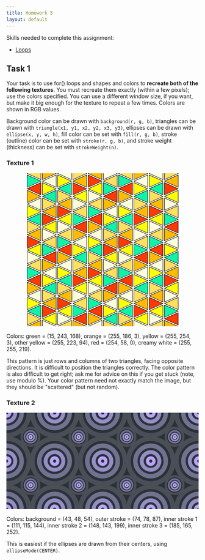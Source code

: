 ```yaml
---
title: Homework 5
layout: default
---
```


Skills needed to complete this assignment:

- [Loops](/lecture/loops.html)

## Task 1

Your task is to use for() loops and shapes and colors to **recreate
both of the following textures**. You must recreate them exactly
(within a few pixels); use the colors specified. You can use a
different window size, if you want, but make it big enough for the
texture to repeat a few times. Colors are shown in RGB values.

Background color can be drawn with `background(r, g, b)`, triangles
can be drawn with `triangle(x1, y1, x2, y2, x3, y3)`, ellipses can be
drawn with `ellipse(x, y, w, h)`, fill color can be set with `fill(r,
g, b)`, stroke (outline) color can be set with `stroke(r, g, b)`, and
stroke weight (thickness) can be set with `strokeWeight(n)`.

### Texture 1

<div style="text-align: center">
<img src="/images/texture-1.png" />
<br/>
</div>

Colors: green = (15, 243, 168), orange = (255, 186, 3), yellow = (255,
254, 3), other yellow = (255, 223, 94), red = (254, 58, 0), creamy
white = (255, 255, 219).

This pattern is just rows and columns of two triangles, facing
opposite directions. It is difficult to position the triangles
correctly. The color pattern is also difficult to get right; ask me
for advice on this if you get stuck (note, use modulo %). Your color
pattern need not exactly match the image, but they should be
"scattered" (but not random).

### Texture 2

<div style="text-align: center">
<img src="/images/texture-2.png" />
<br/>
</div>

Colors: background = (43, 48, 54), outer stroke = (74, 78, 87), inner
stroke 1 = (111, 115, 144), inner stroke 2 = (148, 143, 199), inner
stroke 3 = (185, 165, 252).

This is easiest if the ellipses are drawn from their centers, using
`ellipseMode(CENTER)`.



